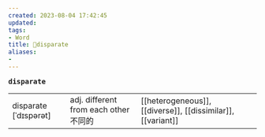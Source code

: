 ```yaml
---
created: 2023-08-04 17:42:45
updated: 
tags: 
- Word
title: 📖disparate
aliases: 
- 
---
```


<pre><strong>disparate</strong></pre>
|   |   |   |
|---|---|---|
|disparate [ˈdɪspərət]|adj. different from each other 不同的|[[heterogeneous]], [[diverse]], [[dissimilar]], [[variant]]|